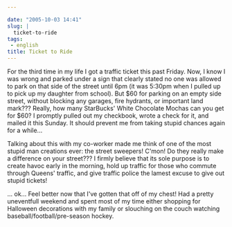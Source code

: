 ```yaml
---

date: "2005-10-03 14:41"
slug: |
  ticket-to-ride
tags:
 - english
title: Ticket to Ride
---
```


For the third time in my life I got a traffic ticket this past Friday.
Now, I know I was wrong and parked under a sign that clearly stated no
one was allowed to park on that side of the street until 6pm (it was
5:30pm when I pulled up to pick up my daughter from school). But \$60
for parking on an empty side street, without blocking any garages, fire
hydrants, or important land mark??? Really, how many StarBucks' White
Chocolate Mochas can you get for \$60? I promptly pulled out my
checkbook, wrote a check for it, and mailed it this Sunday. It should
prevent me from taking stupid chances again for a while...

Talking about this with my co-worker made me think of one of the most
stupid man creations ever: the street sweepers! C'mon! Do they really
make a difference on your street??? I firmly believe that its sole
purpose is to create havoc early in the morning, hold up traffic for
those who commute through Queens' traffic, and give traffic police the
lamest excuse to give out stupid tickets!

... ok... Feel better now that I've gotten that off of my chest! Had a
pretty uneventfull weekend and spent most of my time either shopping for
Halloween decorations with my family or slouching on the couch watching
baseball/football/pre-season hockey.
